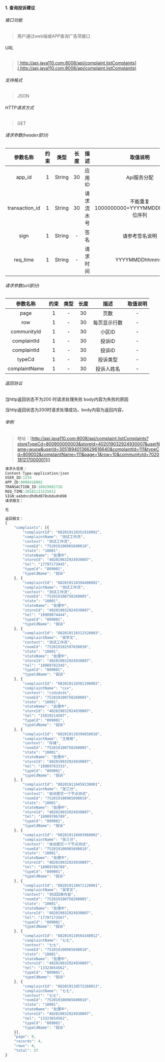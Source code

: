 

**1\. 查询投诉建议**
###### 接口功能
> 用户通过web端或APP查询广告项接口

###### URL
> [,http://api.java110.com:8008/api/complaint.listComplaints](,http://api.java110.com:8008/api/complaint.listComplaints)

###### 支持格式
> JSON

###### HTTP请求方式
> GET

###### 请求参数(header部分)
|参数名称|约束|类型|长度|描述|取值说明|
| :-: | :-: | :-: | :-: | :-: | :-:|
|app_id|1|String|30|应用ID|Api服务分配                      |
|transaction_id|1|String|30|请求流水号|不能重复 1000000000+YYYYMMDDhhmmss+6位序列 |
|sign|1|String|-|签名|请参考签名说明|
|req_time|1|String|-|请求时间|YYYYMMDDhhmmss|

###### 请求参数(url部分)
|参数名称|约束|类型|长度|描述|取值说明|
| :-: | :-: | :-: | :-: | :-: | :-: |
|page|1|-|30|页数|-|
|row|1|-|30|每页显示行数|-|
|communityId|1|-|30|小区ID|-|
|complaintId|1|-|30|投诉ID|-|
|complaintId|1|-|30|投诉ID|-| 
|typeCd|1|-|30|投诉类型|-|
|complaintName|1|-|30|投诉人姓名|-|

###### 返回协议

当http返回状态不为200 时请求处理失败 body内容为失败的原因

当http返回状态为200时请求处理成功，body内容为返回内容，




###### 举例
> 地址：[http://api.java110.com:8008/api/complaint.listComplaints?storeTypeCd=800900000003&storeId=402019032924930007&userName=wuxw&userId=30518940136629616640&complaintId=111&typeCd=809002&complaintName=111&page=1&row=10&communityId=7020181217000001]()

``` javascript
请求头信息：
Content-Type:application/json
USER_ID:1234
APP_ID:8000418002
TRANSACTION_ID:10029082726
REQ_TIME:20181113225612
SIGN:aabdncdhdbd878sbdudn898
请求报文：

无

返回报文：
{
	"complaints": [{
		"complaintId": "882019110351910002",
		"complaintName": "测试工作流",
		"context": "测试工作流",
		"roomId": "752019100965690010",
		"state": "10001",
		"stateName": "处理中",
		"storeId": "402019032924930007",
		"tel": "17797173945",
		"typeCd": "809001",
		"typeCdName": "投诉"
	}, {
		"complaintId": "882019110394400002",
		"complaintName": "测试工作流",
		"context": "测试工作流",
		"roomId": "752019100758260005",
		"state": "10001",
		"stateName": "处理中",
		"storeId": "402019032924930007",
		"tel": "18909874444",
		"typeCd": "809001",
		"typeCdName": "投诉"
	}, {
		"complaintId": "882019110312520003",
		"complaintName": "吴学文",
		"context": "测试工作流",
		"roomId": "752019102597030030",
		"state": "10001",
		"stateName": "处理中",
		"storeId": "402019032924930007",
		"tel": "18909782345",
		"typeCd": "809001",
		"typeCdName": "投诉"
	}, {
		"complaintId": "882019110301190003",
		"complaintName": "cxx",
		"context": "csdsdsds",
		"roomId": "752019100758260005",
		"state": "10001",
		"stateName": "处理中",
		"storeId": "402019032924930007",
		"tel": "15819214587",
		"typeCd": "809001",
		"typeCdName": "投诉"
	}, {
		"complaintId": "882019110399850010",
		"complaintName": "王艳艳",
		"context": "存储",
		"roomId": "752019100758260005",
		"state": "10001",
		"stateName": "处理中",
		"storeId": "402019032924930007",
		"tel": "18909783333",
		"typeCd": "809001",
		"typeCdName": "投诉"
	}, {
		"complaintId": "882019110459230001",
		"complaintName": "张三分",
		"context": "自动提交一个节点测试",
		"roomId": "752019100965690010",
		"state": "10001",
		"stateName": "处理中",
		"storeId": "402019032924930007",
		"tel": "18909786789",
		"typeCd": "809001",
		"typeCdName": "投诉"
	}, {
		"complaintId": "882019110403960002",
		"complaintName": "张三分",
		"context": "自动提交一个节点测试",
		"roomId": "752019100965690010",
		"state": "10001",
		"stateName": "处理中",
		"storeId": "402019032924930007",
		"tel": "18909786789",
		"typeCd": "809001",
		"typeCdName": "投诉"
	}, {
		"complaintId": "882019110471120001",
		"complaintName": "吴学文",
		"context": "测试回单内容",
		"roomId": "752019100758260005",
		"state": "10001",
		"stateName": "处理中",
		"storeId": "402019032924930007",
		"tel": "17797173567",
		"typeCd": "809001",
		"typeCdName": "投诉"
	}, {
		"complaintId": "882019110564340012",
		"complaintName": "七七",
		"context": "七七",
		"roomId": "752019100965690010",
		"state": "10001",
		"stateName": "处理中",
		"storeId": "402019032924930007",
		"tel": "13323654562",
		"typeCd": "809001",
		"typeCdName": "投诉"
	}, {
		"complaintId": "882019110572260013",
		"complaintName": "七七",
		"context": "七七",
		"roomId": "752019100965690010",
		"state": "10001",
		"stateName": "处理中",
		"storeId": "402019032924930007",
		"tel": "13323654562",
		"typeCd": "809001",
		"typeCdName": "投诉"
	}],
	"page": 0,
	"records": 4,
	"rows": 0,
	"total": 37
}

```
